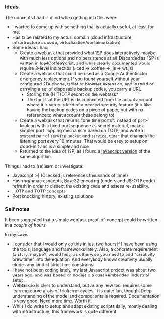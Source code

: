 
### Ideas
The concepts I had in mind when getting into this were:
- I wanted to come up with something that is actually useful, at least for me.
- Has to be related to my actual domain (cloud infrastructure, infrastructure as code, virtualization/containerization)
- Some ideas I had:
  - Create a webtask that provided what [1SP](https://oneshallpass.com/) does interactively, maybe with much less options and no persistence at all. Discarded as 1SP is written in IcedCoffeeScript, and while clearly documented would require 3-level indirection (.iced -> .coffee -> .js -> wt.js)
  - Create a webtask that could be used as a Google Authenticator emergency replacement. If you found yourself without your configured 2FA phone, tablet or browser extension, and instead of carrying a set of disposable backup codes, you carry a URL.
    - Storing the {H|T}OTP secret on the webtask?
    - The fact that the URL is disconnected from the actual account where it is setup is kind of a needed security feature (it is like having the backup codes on a piece of paper, but with no reference to what account these belong to)
  - Create a webtask that returns "one time ports": instead of port-knoking with a fixed port sequence as secret material, make a simpler port hopping mechanism based on TOTP, and write a `systemd` pair of `service.socket` and `service.timer` that changes the listening port every 10 minutes. That would be easy to setup on cloud-init and is a simple and nice
  - Returned to the idea of 1SP, as I found a [javascript version](https://github.com/cyfdecyf/mypass) of the same algorithm.

Things I had to (re)learn or investigate:

- Javascript :-) (Checked js references thousands of time!)
- Hashing/hmac concepts, Base32 encoding (understand JS-OTP code) refresh in order to dissect the existing code and assess re-usability.
- HOTP and TOTP concepts
- Port knocking history, existing solutions

### Self notes

It been suggested that a simple webtask proof-of-concept could be written in a *couple of hours*

In my case:
- I consider that I would only do this in just two hours if I have been using the tools, language and frameworks lately. Also, a concrete requirement (a story, maybe?) would help, as otherwise you need to add "creativity brew time" into the equation. And everybody knows creativity usually eludes any kind of strict time constrains.
- I have not been coding lately, my last Javascript project was about two years ago, and was based on nodejs o a cuasi-embedded industrial setup.
- Webtask.io is clear to understand, but as any new tool requires some learning curve a lots of trial/error cycles. It is quite fun, though. Deep understanding of the model and components is required. Documentation is very good. Need more time. Worth it.
- While I do write to setup and adapt existing scripts daily, mostly dealing with infrastructure, this framework is quite different. 
